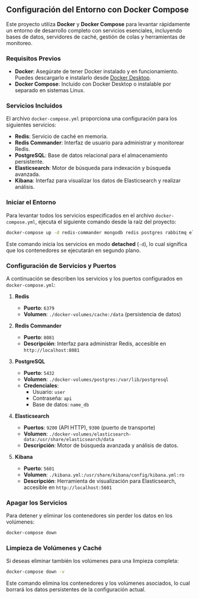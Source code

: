 
## Configuración del Entorno con Docker Compose

Este proyecto utiliza **Docker** y **Docker Compose** para levantar rápidamente un entorno de desarrollo completo con servicios esenciales, incluyendo bases de datos, servidores de caché, gestión de colas y herramientas de monitoreo.

### Requisitos Previos

- **Docker**: Asegúrate de tener Docker instalado y en funcionamiento. Puedes descargarlo e instalarlo desde [Docker Desktop](https://www.docker.com/products/docker-desktop).
- **Docker Compose**: Incluido con Docker Desktop o instalable por separado en sistemas Linux.

### Servicios Incluidos

El archivo `docker-compose.yml` proporciona una configuración para los siguientes servicios:

- **Redis**: Servicio de caché en memoria.
- **Redis Commander**: Interfaz de usuario para administrar y monitorear Redis.
- **PostgreSQL**: Base de datos relacional para el almacenamiento persistente.
- **Elasticsearch**: Motor de búsqueda para indexación y búsqueda avanzada.
- **Kibana**: Interfaz para visualizar los datos de Elasticsearch y realizar análisis.

### Iniciar el Entorno

Para levantar todos los servicios especificados en el archivo `docker-compose.yml`, ejecuta el siguiente comando desde la raíz del proyecto:

```bash
docker-compose up -d redis-commander mongodb redis postgres rabbitmq elasticsearch kibana
```

Este comando inicia los servicios en modo **detached** (`-d`), lo cual significa que los contenedores se ejecutarán en segundo plano. 

### Configuración de Servicios y Puertos

A continuación se describen los servicios y los puertos configurados en `docker-compose.yml`:

1. **Redis**
   - **Puerto**: `6379`
   - **Volumen**: `./docker-volumes/cache:/data` (persistencia de datos)

2. **Redis Commander**
   - **Puerto**: `8081`
   - **Descripción**: Interfaz para administrar Redis, accesible en `http://localhost:8081`

3. **PostgreSQL**
   - **Puerto**: `5432`
   - **Volumen**: `./docker-volumes/postgres:/var/lib/postgresql`
   - **Credenciales**:
     - Usuario: `user`
     - Contraseña: `api`
     - Base de datos: `name_db`

4. **Elasticsearch**
   - **Puertos**: `9200` (API HTTP), `9300` (puerto de transporte)
   - **Volumen**: `./docker-volumes/elasticsearch-data:/usr/share/elasticsearch/data`
   - **Descripción**: Motor de búsqueda avanzada y análisis de datos.

5. **Kibana**
   - **Puerto**: `5601`
   - **Volumen**: `./kibana.yml:/usr/share/kibana/config/kibana.yml:ro`
   - **Descripción**: Herramienta de visualización para Elasticsearch, accesible en `http://localhost:5601`

### Apagar los Servicios

Para detener y eliminar los contenedores sin perder los datos en los volúmenes:

```bash
docker-compose down
```

### Limpieza de Volúmenes y Caché

Si deseas eliminar también los volúmenes para una limpieza completa:

```bash
docker-compose down -v
```

Este comando elimina los contenedores y los volúmenes asociados, lo cual borrará los datos persistentes de la configuración actual.

